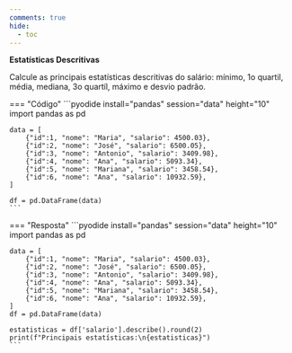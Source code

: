 ```yaml
---
comments: true
hide:
  - toc
---
```


**Estatísticas Descritivas**

Calcule as principais estatísticas descritivas do salário: mínimo, 1o quartil, média, mediana, 3o quartíl, máximo e desvio padrão.

=== "Código"
	```pyodide install="pandas" session="data" height="10"
    import pandas as pd

    data = [
        {"id":1, "nome": "Maria", "salario": 4500.03},
        {"id":2, "nome": "José", "salario": 6500.05},
        {"id":3, "nome": "Antonio", "salario": 3409.98},
        {"id":4, "nome": "Ana", "salario": 5093.34},
        {"id":5, "nome": "Mariana", "salario": 3458.54},
        {"id":6, "nome": "Ana", "salario": 10932.59},
    ]
    
    df = pd.DataFrame(data)
    ```

=== "Resposta"
	```pyodide install="pandas" session="data" height="10"
	import pandas as pd

    data = [
        {"id":1, "nome": "Maria", "salario": 4500.03},
        {"id":2, "nome": "José", "salario": 6500.05},
        {"id":3, "nome": "Antonio", "salario": 3409.98},
        {"id":4, "nome": "Ana", "salario": 5093.34},
        {"id":5, "nome": "Mariana", "salario": 3458.54},
        {"id":6, "nome": "Ana", "salario": 10932.59},
    ]
    df = pd.DataFrame(data)

	estatisticas = df['salario'].describe().round(2)
	print(f"Principais estatísticas:\n{estatisticas}")
    ```
